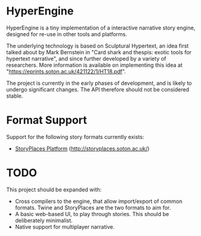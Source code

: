 HyperEngine
================

HyperEngine is a tiny implementation of a interactive narrative story engine, designed for re-use in other tools and platforms.

The underlying technology is based on Sculptural Hypertext, an idea first talked about by Mark Bernstein in "Card shark and thespis: exotic tools for hypertext narrative", and since further developed by a variety of researchers. More information is available on implementing this idea at "https://eprints.soton.ac.uk/421122/1/HT18.pdf".

The project is currently in the early phases of development, and is likely to undergo significant changes. The API therefore should not be considered stable.


Format Support
==============

Support for the following story formats currently exists:

* [StoryPlaces Platform](http://storyplaces.soton.ac.uk/) (http://storyplaces.soton.ac.uk/)


TODO
====
This project should be expanded with:
- Cross compilers to the engine, that allow import/export of common formats. Twine and StoryPlaces are the two formats to aim for.
- A basic web-based UI, to play through stories. This should be deliberately minimalist.
- Native support for multiplayer narrative. 

